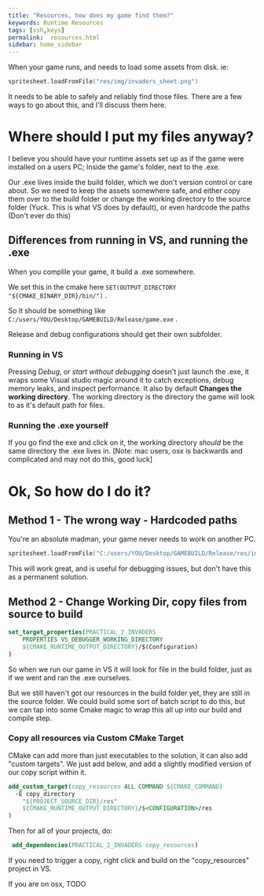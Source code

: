 ```yaml
---
title: "Resources, how does my game find them?"
keywords: Runtime Resources
tags: [ssh,keys]
permalink:  resources.html
sidebar: home_sidebar
---
```


When your game runs, and needs to load some assets from disk. ie:
```cpp
spritesheet.loadFromFile("res/img/invaders_sheet.png")
```
It needs to be able to safely and reliably find those files. There are a few ways to go about this, and I'll discuss them here.

# Where should I put my files anyway?
I believe you should have your runtime assets set up as if the game were installed on a users PC; Inside the game's folder, next to the .exe. 

Our .exe lives inside the build folder, which we don't version control or care about. So we need to keep the assets somewhere safe, and either copy them over to the build folder or change the working directory to the source folder (Yuck. This is what VS does by default), or even hardcode the paths (Don't ever do this)


## Differences from running in VS, and running the .exe

When you complile your game, it build a .exe somewhere. 

We set this in the cmake here `SET(OUTPUT_DIRECTORY "${CMAKE_BINARY_DIR}/bin/")` .

So it should be something like `C:/users/YOU/Desktop/GAMEBUILD/Release/game.exe` .

Release and debug configurations should get their own subfolder.

### Running in VS

Pressing *Debug*, or *start without debugging* doesn't just launch the .exe, it wraps some Visual studio magic around it to catch exceptions, debug memory leaks, and inspect performance. It also by default **Changes the working directory**.
The working directory is the directory the game will look to as it's default path for files.

### Running the .exe yourself

If you go find the exe and click on it, the working directory *should* be the same directory the .exe lives in.
[Note: mac users, osx is backwards and complicated and may not do this, good luck]


# Ok, So how do I do it?

## Method 1 - The wrong way - Hardcoded paths

You're an absolute madman, your game never needs to work on another PC.
```cpp
spritesheet.loadFromFile("C:/users/YOU/Desktop/GAMEBUILD/Release/res/img/invaders_sheet.png")
```
This will work great, and is useful for debugging issues, but don't have this as a permanent solution.


## Method 2 - Change Working Dir, copy files from source to build 

```cmake
set_target_properties(PRACTICAL_2_INVADERS 
    PROPERTIES VS_DEBUGGER_WORKING_DIRECTORY
    ${CMAKE_RUNTIME_OUTPUT_DIRECTORY}/$(Configuration)
)
```

So when we run our game in VS it will look for file in the build folder, just as if we went and ran the .exe ourselves.

But we still haven't got our resources in the build folder yet, they are still in the source folder. We could build some sort of batch script to do this, but we can tap into some Cmake magic to wrap this all up into our build and compile step.

### Copy all resources via Custom CMake Target

CMake can add more than just executables to the solution, it can also add \"custom targets\". We just add below, and add a slightly modified version of our copy script within it.

```cmake
add_custom_target(copy_resources ALL COMMAND ${CMAKE_COMMAND} 
  -E copy_directory
    "${PROJECT_SOURCE_DIR}/res"
    ${CMAKE_RUNTIME_OUTPUT_DIRECTORY}/$<CONFIGURATION>/res
)
```

Then for all of your projects, do:
```cmake
 add_dependencies(PRACTICAL_2_INVADERS copy_resources)
```

If you need to trigger a copy, right click and build on the "copy_resources" project in VS.

If you are on osx, TODO